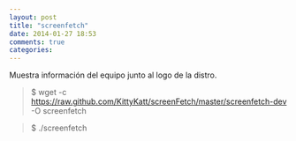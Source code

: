 ```yaml
---
layout: post
title: "screenfetch"
date: 2014-01-27 18:53
comments: true
categories: 
---
```

Muestra información del equipo junto al logo de la distro. 

>$ wget -c https://raw.github.com/KittyKatt/screenFetch/master/screenfetch-dev -O screenfetch

>$ ./screenfetch

